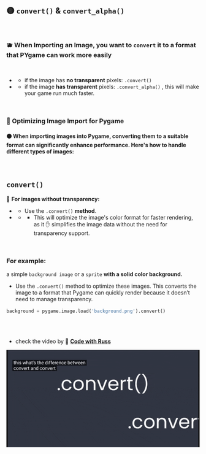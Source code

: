 

## 🟡 `convert()` &   `convert_alpha()`

<br>

###   🫐 When Importing an Image, you want to `convert` it to a format that PYgame can work more easily

<br>

- -  if the image has **no transparent** pixels: `.convert()`

- -  if the image **has transparent** pixels: `.convert_alpha()` , this will make your game run much faster.



<br>

### 🧶 Optimizing Image Import for Pygame


#### 🟠 When importing images into Pygame, converting them to a suitable format can significantly enhance performance. Here's how to handle different types of images:

<br>

##  `convert()`

🔸 **For images without transparency:**

- -  Use the `.convert()` **method**.

- - - This will optimize the image's color format for faster rendering, as it ✋ simplifies the image data without the need for transparency support.

<br>

### For example:

a simple `background image` or a `sprite` **with a solid color background.**

-  Use the `.convert()` method to optimize these images. This converts the image to a format that Pygame can quickly render because it doesn’t need to manage transparency.

```python
background = pygame.image.load('background.png').convert()
```
 <br>
 <br>

 - check the video by 🌟  [**Code with Russ**](https://youtu.be/z_tLkRMw-2Y?si=saYnzZFNh6kgGWdZ)


 [<img src="./convert_and_convertAlpha_00.gif"/>](https://youtu.be/z_tLkRMw-2Y?si=saYnzZFNh6kgGWdZ)



